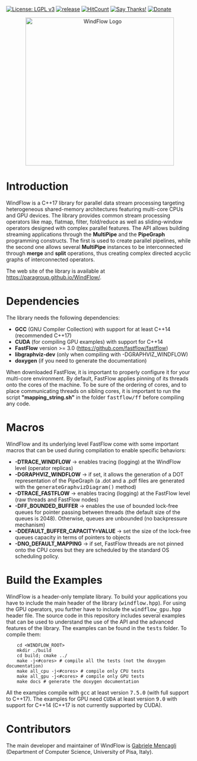 [![License: LGPL v3](https://img.shields.io/badge/License-LGPL%20v3-blue.svg)](https://www.gnu.org/licenses/lgpl-3.0)
[![release](https://img.shields.io/github/release/paragroup/windflow.svg)](https://github.com/paragroup/windflow/releases/latest)
[![HitCount](http://hits.dwyl.io/paragroup/windflow.svg)](http://hits.dwyl.io/paragroup/windflow)
[![Say Thanks!](https://img.shields.io/badge/Say%20Thanks-!-1EAEDB.svg)](https://saythanks.io/to/mencagli@di.unipi.it)
[![Donate](https://img.shields.io/badge/Donate-PayPal-green.svg)](https://paypal.me/GabrieleMencagli)

<p align="center"><img src="https://paragroup.github.io/WindFlow/logo/logo_white.png" width="400" title="WindFlow Logo"></p>

# Introduction
WindFlow is a C++17 library for parallel data stream processing targeting heterogeneous shared-memory architectures featuring multi-core CPUs and GPU devices. The library provides common stream processing operators like map, flatmap, filter, fold/reduce as well as sliding-window operators designed with complex parallel features. The API allows building streaming applications through the <b>MultiPipe</b> and the <b>PipeGraph</b> programming constructs. The first is used to create parallel pipelines, while the second one allows several <b>MultiPipe</b> instances to be interconnected through <b>merge</b> and <b>split</b> operations, thus creating complex directed acyclic graphs of interconnected operators.

The web site of the library is available at https://paragroup.github.io/WindFlow/.

# Dependencies
The library needs the following dependencies:
* <strong>GCC</strong> (GNU Compiler Collection) with support for at least C++14 (recommended C++17)
* <strong>CUDA</strong> (for compiling GPU examples) with support for C++14
* <strong>FastFlow</strong> version >= 3.0 (https://github.com/fastflow/fastflow)
* <strong>libgraphviz-dev</strong> (only when compiling with -DGRAPHVIZ_WINDFLOW)
* <strong>doxygen</strong> (if you need to generate the documentation)

When downloaded FastFlow, it is important to properly configure it for your multi-core environment. By default, FastFlow applies pinning of its threads onto the cores of the machine. To be sure of the ordering of cores, and to place communicating threads on sibling cores, it is important to run the script <strong>"mapping_string.sh"</strong> in the folder <tt>fastflow/ff</tt> before compiling any code.

# Macros
WindFlow and its underlying level FastFlow come with some important macros that can be used during compilation to enable specific behaviors:
* <strong>-DTRACE_WINDFLOW</strong> -> enables tracing (logging) at the WindFlow level (operator replicas)
* <strong>-DGRAPHVIZ_WINDFLOW</strong> -> if set, it allows the generation of a DOT representation of the PipeGraph (a .dot and a .pdf files are generated with the <tt>generateGraphvizDiagram()</tt> method)
* <strong>-DTRACE_FASTFLOW</strong> -> enables tracing (logging) at the FastFlow level (raw threads and FastFlow nodes)
* <strong>-DFF_BOUNDED_BUFFER</strong> -> enables the use of bounded lock-free queues for pointer passing between threads (the default size of the queues is 2048). Otherwise, queues are unbounded (no backpressure mechanism)
* <strong>-DDEFAULT_BUFFER_CAPACITY=VALUE</strong> -> set the size of the lock-free queues capacity in terms of pointers to objects
* <strong>-DNO_DEFAULT_MAPPING</strong> -> if set, FastFlow threads are not pinned onto the CPU cores but they are scheduled by the standard OS scheduling policy.

# Build the Examples
WindFlow is a header-only template library. To build your applications you have to include the main header of the library (<tt>windflow.hpp</tt>). For using the GPU operators, you further have to include the <tt>windflow_gpu.hpp</tt> header file. The source code in this repository includes several examples that can be used to understand the use of the API and the advanced features of the library. The examples can be found in the <tt>tests</tt> folder. To compile them:
```
	cd <WINDFLOW_ROOT>
	mkdir ./build
	cd build; cmake ../
	make -j<#cores> # compile all the tests (not the doxygen documentation)
	make all_cpu -j<#cores> # compile only CPU tests
	make all_gpu -j<#cores> # compile only GPU tests
	make docs # generate the doxygen documentation
```
All the examples compile with <tt>gcc</tt> at least version <tt>7.5.0</tt> (with full support to C++17). The examples for GPU need <tt>CUDA</tt> at least version <tt>9.0</tt> with support for C++14 (C++17 is not currently supported by CUDA).

# Contributors
The main developer and maintainer of WindFlow is [Gabriele Mencagli](mailto:mencagli@di.unipi.it) (Department of Computer Science, University of Pisa, Italy).
